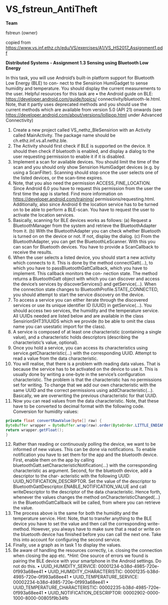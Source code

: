 # VS_fstreun_AntiTheft

<b>Team</b>

fstreun (owner)<br>

copied from https://www.vs.inf.ethz.ch/edu/VS/exercises/A1/VS_HS2017_Assignment1.pdf

<b>Distributed Systems - Assignment 1.3  Sensing using Bluetooth Low Energy</b>

In this task, you will use Android’s built-in platform support for Bluetooth Low Energy (BLE) to con-
nect to the Sensirion HumiGadget to sense humidity and temperature. You should display the current
measurements to the user.
Helpful resources for this task are
• the Android guide on BLE: https://developer.android.com/guide/topics/
connectivity/bluetooth-le.html. Note, that it partly uses deprecated methods and
you should use the current methods which are available from version 5.0 (API 21) onwards (see
https://developer.android.com/about/versions/lollipop.html under
Advanced Connectivity)
1. Create a new project called VS_nethz_BleSensirion with an Activity called
MainActivity. The package name should be ch.ethz.inf.vs.a1.nethz.ble.
2. The Activity should first check if BLE is supported on the device. It should then check if bluetooth
is enabled, and display a dialog to the user requesting permission to enable it if it is disabled.
3. Implement a scan for available devices. You should limit the time of the scan and you should only
show Sensirion HumiGadget devices (e.g. by using a ScanFilter). Scanning should stop once
the user selects one of the listed devices, or the scan-time expires.
4. Note, that you also need the permission ACCESS_FINE_LOCATION. Since Android
6.0 you have to request this permission from the user the first time the app is
started. Find more information on https://developer.android.com/training/
permissions/requesting.html. Additionally, also since Android 6 the location service
has to be turned on to be able to perform a BLE-scan. You have to request the user to activate the
location services.
5. Basically, scanning for BLE devices works as follows:
(a) Request a BluetoothManager from the system and retrieve the BluetoothAdapter
from it.
(b) With the BluetoothAdapter you can check whether Bluetooth is turned on on the device
or not. If not, display the dialog.
(c) From the BluetoothAdapter, you can get the BluetoothLeScanner. With this
you can scan for Bluetooth devices. You have to provide a ScanCallback to receive the
results.
6. When the user selects a listed device, you should start a new activity which connects to
it. This is done by the method connectGatt(...), to which you have to passBluetoothGattCallback, which you have to implement. This callback monitors the con-
nection state. The method returns a BluetoothGatt object with which you can discover and
access the device’s services by discoverServices() and getService(...). When the
connection state changes to BluetoothProfile.STATE_CONNECTED, you should attempt
to start the service discovery on the device.
7. To access a service you can either iterate through the discovered services or use its unique
identifier ID (UUID) in getService(...). You should access two services, the humidity
and the temperature service. All UUIDs needed are listed below and are available in the class
SensirionSHT31UUIDS which we provide (to be able to omit the class name you can usestatic import for the class).
8. A service is composed of at least one characteristic (containing a single value), and a characteristic
holds descriptors (describing the characteristic’s value, optional).
9. Once
 you
 hold
 a
 service,
 you
 can
 access
 its
 characteristics
 using
service.getCharacteristic(...)
 with the corresponding UUID. Attempt to
read a value from the data characteristic.
10. You will realise, that there is a problem with reading data values. That is because the service
has to be activated on the device to use it. This is usually done by writing a one-byte in the
service’s configuration characteristic. The problem is that the characteristic has no permissions
set for writing. To change that we add our own characteristic with the same UUID and the correct
permissions using addCharacteristic(...). Basically, we are overwriting the previous
characteristic for that UUID.
11. Now you can read values from the data characteristic. Note, that these have to be converted to
decimal format with the following code.
Conversion for humidity values:

```java
private float convertRawValue(byte[] raw) {
ByteBuffer wrapper = ByteBuffer.wrap(raw).order(ByteOrder.LITTLE_ENDIAN);
return wrapper.getFloat();
}
```
12. Rather than reading or continuously polling the device, we want to be informed of new
values.
 This can be done via notifications.
 To enable notification you have to set
them for the app and the bluetooth device. First, enable them on the app by calling
bluetoothGatt.setCharacteristicNotification(...) with the corresponding
characteristic as argument. Second, for the bluetooth device, add a descriptor to the char-
acteristic with the following UUID: UUID_NOTIFICATION_DESCRIPTOR. Set the value
of the descriptor to BluetoothGattDescriptor.ENABLE_NOTIFICATION_VALUE
and call writeDescriptor to the descriptor of the data characteristic. Hence forth,
whenever the values changes the method onCharacteristicChanged(...) in the
BluetoothGattCallback will be called, from where you can retrieve the value.
13. The process above is the same for both the humidity and the temperature service.
Hint: Note, that to transfer anything to the BLE device you have to set the value and then call
the corresponding write-method. However, you always have to make sure that a read or write
on the bluetooth device has finished before you can call the next one. Take this into account for
configuring the second service.
14. Finally, use a graph as in task 1 to display the values.
15. Be aware of handling the resources correctly, i.e. closing the connection when closing the app etc.
**Hint:* One source of errors we found is pairing the BLE device with your smartphone in the
Android settings. Do not do this.
• UUID_HUMIDITY_SERVICE: 00001234-b38d-4985-720e-0f993a68ee41
• UUID_HUMIDITY_CHARACTERISTIC: 00001235-b38d-4985-720e-0f993a68ee41
• UUID_TEMPERATURE_SERVICE: 00002234-b38d-4985-720e-0f993a68ee41
• UUID_TEMPERATURE_CHARACTERISTIC: 00002235-b38d-4985-720e-0f993a68ee41
• UUID_NOTIFICATION_DESCRIPTOR: 00002902-0000-1000-8000-00805f9b34fb
